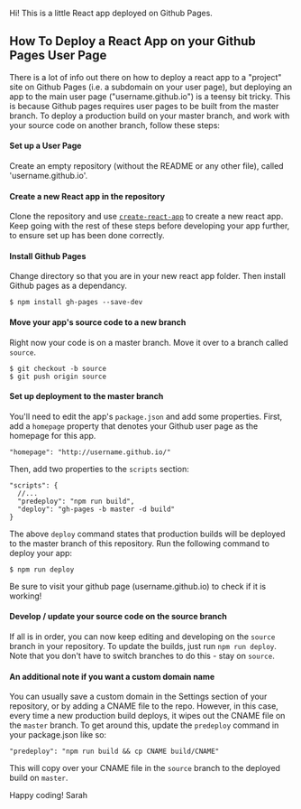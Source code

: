 Hi! This is a little React app deployed on Github Pages.

## How To Deploy a React App on your Github Pages User Page

There is a lot of info out there on how to deploy a react app to a "project" site on Github Pages (i.e. a subdomain on your user page), but deploying an app to the main user page ("username.github.io") is a teensy bit tricky. This is because Github pages requires user pages to be built from the master branch. To deploy a production build on your master branch, and work with your source code on another branch, follow these steps:

#### Set up a User Page

Create an empty repository (without the README or any other file), called 'username.github.io'.

#### Create a new React app in the repository

Clone the repository and use [`create-react-app`](https://github.com/facebook/create-react-app) to create a new react app. Keep going with the rest of these steps before developing your app further, to ensure set up has been done correctly.

#### Install Github Pages

Change directory so that you are in your new react app folder. Then install Github pages as a dependancy.

`$ npm install gh-pages --save-dev`

#### Move your app's source code to a new branch

Right now your code is on a master branch. Move it over to a branch called `source`.

    $ git checkout -b source
    $ git push origin source


#### Set up deployment to the master branch

You'll need to edit the app's `package.json` and add some properties. First, add a `homepage` property that denotes your Github user page as the homepage for this app.

`"homepage": "http://username.github.io/"`

Then, add two properties to the `scripts` section:

    "scripts": {
      //...
      "predeploy": "npm run build",
      "deploy": "gh-pages -b master -d build"
    }


The above `deploy` command states that production builds will be deployed to the master branch of this repository. Run the following command to deploy your app:

`$ npm run deploy`

Be sure to visit your github page (username.github.io) to check if it is working! 

#### Develop / update your source code on the source branch

If all is in order, you can now keep editing and developing on the `source` branch in your repository. To update the builds, just run `npm run deploy`. Note that you don't have to switch branches to do this - stay on `source`.

#### An additional note if you want a custom domain name

You can usually save a custom domain in the Settings section of your repository, or by adding a CNAME file to the repo. However, in this case, every time a new production build deploys, it wipes out the CNAME file on the `master` branch. To get around this, update the `predeploy` command in your package.json like so:

`"predeploy": "npm run build && cp CNAME build/CNAME"`

This will copy over your CNAME file in the `source` branch to the deployed build on `master`.  

Happy coding!
Sarah
